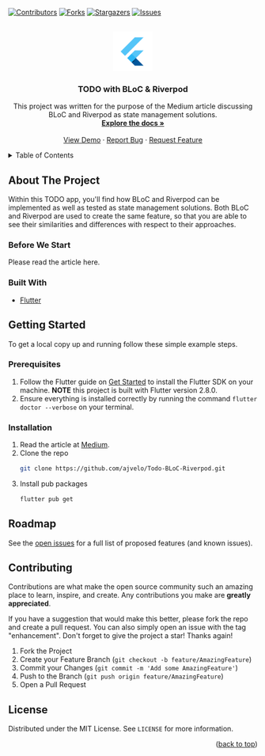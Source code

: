 <div id="top"></div>

[![Contributors][contributors-shield]][contributors-url]
[![Forks][forks-shield]][forks-url]
[![Stargazers][stars-shield]][stars-url]
[![Issues][issues-shield]][issues-url]



<!-- PROJECT LOGO -->
<br />
<div align="center">
  <a href="https://github.com/ajvelo/Todo-BLoC-Riverpod">
    <img src="web/icons/Icon-192.png" alt="Logo" width="80" height="80">
  </a>

  <h3 align="center">TODO with BLoC & Riverpod</h3>

  <p align="center">
    This project was written for the purpose of the Medium article discussing BLoC and Riverpod as state management solutions.
    <br />
    <a href="https://github.com/ajvelo/Todo-BLoC-Riverpod"><strong>Explore the docs »</strong></a>
    <br />
    <br />
    <a href="https://github.com/ajvelo/Todo-BLoC-Riverpod">View Demo</a>
    ·
    <a href="https://github.com/ajvelo/Todo-BLoC-Riverpod/issues">Report Bug</a>
    ·
    <a href="https://github.com/ajvelo/Todo-BLoC-Riverpod/issues">Request Feature</a>
  </p>
</div>



<!-- TABLE OF CONTENTS -->
<details>
  <summary>Table of Contents</summary>
  <ol>
    <li>
      <a href="#about-the-project">About The Project</a>
      <ul>
        <li><a href="#built-with">Built With</a></li>
      </ul>
    </li>
    <li>
      <a href="#getting-started">Getting Started</a>
      <ul>
        <li><a href="#prerequisites">Prerequisites</a></li>
        <li><a href="#installation">Installation</a></li>
      </ul>
    </li>
  </ol>
</details>



## About The Project

<div>
  <p>
    Within this TODO app, you'll find how BLoC and Riverpod can be implemented as well as tested as state management solutions. Both BLoC and Riverpod are used to create the same feature, so that you are able to see their similarities and differences with respect to their approaches.
  </p>
</div>

### Before We Start

Please read the article here.

### Built With

* [Flutter](https://flutter.dev)

## Getting Started

To get a local copy up and running follow these simple example steps.

### Prerequisites

1. Follow the Flutter guide on [Get Started](https://docs.flutter.dev/get-started/install) to install the Flutter SDK on your machine. <strong>NOTE</strong> this project is built with Flutter version 2.8.0.
2. Ensure everything is installed correctly by running the command `flutter doctor --verbose` on your terminal.

### Installation

1. Read the article at [Medium](https://www.swapi.tech/).
2. Clone the repo
   ```sh
   git clone https://github.com/ajvelo/Todo-BLoC-Riverpod.git
   ```
3. Install pub packages
   ```sh
   flutter pub get
   ```

## Roadmap

See the [open issues](https://github.com/ajvelo/Todo-BLoC-Riverpod/issues) for a full list of proposed features (and known issues).

## Contributing

Contributions are what make the open source community such an amazing place to learn, inspire, and create. Any contributions you make are **greatly appreciated**.

If you have a suggestion that would make this better, please fork the repo and create a pull request. You can also simply open an issue with the tag "enhancement".
Don't forget to give the project a star! Thanks again!

1. Fork the Project
2. Create your Feature Branch (`git checkout -b feature/AmazingFeature`)
3. Commit your Changes (`git commit -m 'Add some AmazingFeature'`)
4. Push to the Branch (`git push origin feature/AmazingFeature`)
5. Open a Pull Request

## License

Distributed under the MIT License. See `LICENSE` for more information.

<p align="right">(<a href="#top">back to top</a>)</p>

[contributors-shield]: https://img.shields.io/github/contributors/ajvelo/Todo-BLoC-Riverpod.svg?style=for-the-badge
[contributors-url]: https://github.com/ajvelo/Todo-BLoC-Riverpod/graphs/contributors
[forks-shield]: https://img.shields.io/github/forks/ajvelo/Todo-BLoC-Riverpod.svg?style=for-the-badge
[forks-url]: https://github.com/ajvelo/Todo-BLoC-Riverpod/network/members
[stars-shield]: https://img.shields.io/github/stars/ajvelo/Todo-BLoC-Riverpod.svg?style=for-the-badge
[stars-url]: https://github.com/ajvelo/Todo-BLoC-Riverpod/stargazers
[issues-shield]: https://img.shields.io/github/issues/ajvelo/Todo-BLoC-Riverpod.svg?style=for-the-badge
[issues-url]: https://github.com/ajvelo/Todo-BLoC-Riverpod/issues

